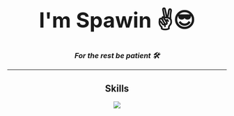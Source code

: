 **<h3 align="center"><font size="10">I'm Spawin ✌️😎 </font></h3>**

*<h3 align="center">For the rest be patient 🛠️</h3>*

<hr>

<!--
**Spawin/Spawin** is a ✨ _special_ ✨ repository because its `README.md` (this file) appears on your GitHub profile.

Here are some ideas to get you started:

- 🔭 I’m currently working on ...
- 🌱 I’m currently learning ...
- 👯 I’m looking to collaborate on ...
- 🤔 I’m looking for help with ...
- 💬 Ask me about ...
- 📫 How to reach me: ...
- 😄 Pronouns: ...
- ⚡ Fun fact: ...
-->

<h2 align="center">Skills </h2>

<p align="center">
  <a href="https://skillicons.dev">
    <img src="https://skillicons.dev/icons?i=python,flutter,django,symfony,firebase,c,cs,cpp,php,java,js,css,html" />
  </a>
</p>

<p align="center">
    <img alt="" src="https://github-readme-stats.vercel.app/api?username=Spawin&theme=tokyonight&show_icons=true">
</p>
